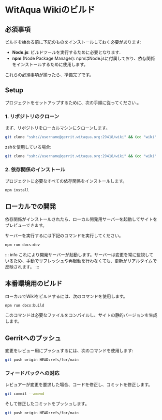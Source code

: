 # WitAqua Wikiのビルド
## 必須事項
ビルドを始める前に下記のものをインストールしておく必要があります:
- **Node.js**: ビルドツールを実行するために必要となります.
- **npm** (Node Package Manager): npmはNode.jsに付属しており、依存関係をインストールするために使用します。

これらの必須事項が揃ったら、準備完了です。

## Setup

プロジェクトをセットアップするために、次の手順に従ってください.。

### 1. リポジトリのクローン

まず、リポジトリをローカルマシンにクローンします。

```bash
git clone "ssh://username@gerrit.witaqua.org:29418/wiki" && (cd "wiki" && mkdir -p `git rev-parse --git-dir`/hooks/ && curl -Lo `git rev-parse --git-dir`/hooks/commit-msg http://gerrit.witaqua.org/tools/hooks/commit-msg && chmod +x `git rev-parse --git-dir`/hooks/commit-msg)
```
zshを使用している場合:
```zsh
git clone "ssh://username@gerrit.witaqua.org:29418/wiki" && (cd "wiki" && mkdir -p "$(git rev-parse --git-dir)/hooks/" && curl -Lo "$(git rev-parse --git-dir)/hooks/commit-msg" http://gerrit.witaqua.org/tools/hooks/commit-msg && chmod +x "$(git rev-parse --git-dir)/hooks/commit-msg")
```

### 2. 依存関係のインストール

プロジェクトに必要なすべての依存関係をインストールします。

```bash
npm install
```

## ローカルでの開発

依存関係がインストールされたら、ローカル開発用サーバーを起動してサイトをプレビューできます。

サーバーを実行するには下記のコマンドを実行してください。

```bash
npm run docs:dev
```

::: info
これにより開発サーバーが起動します。サーバーは変更を常に監視しているため、手動でリフレッシュや再起動を行わなくても、更新がリアルタイムで反映されます。
:::

## 本番環境用のビルド
ローカルでWikiをビルドするには、次のコマンドを使用します。

```bash
npm run docs:build
```

このコマンドは必要なファイルをコンパイルし、サイトの静的バージョンを生成します。

## Gerritへのプッシュ
変更をレビュー用にプッシュするには、次のコマンドを使用します:
```bash
git push origin HEAD:refs/for/main
```

### フィードバックへの対応
レビュアーが変更を要求した場合、コードを修正し、コミットを修正します。
```bash
git commit --amend
```
そして修正したコミットをプッシュします。
```bash
git push origin HEAD:refs/for/main
```
